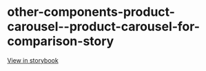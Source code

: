 # other-components-product-carousel--product-carousel-for-comparison-story

[View in storybook](https://raw.githack.com/Independent-Digital-News-and-Media-Ltd/indy-branch-review/PR-7643-sb/index.html?path=/story/other-components-product-carousel--product-carousel-for-comparison-story)